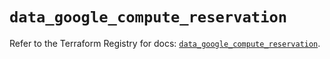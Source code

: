 # `data_google_compute_reservation`

Refer to the Terraform Registry for docs: [`data_google_compute_reservation`](https://registry.terraform.io/providers/hashicorp/google/5.45.2/docs/data-sources/compute_reservation).
